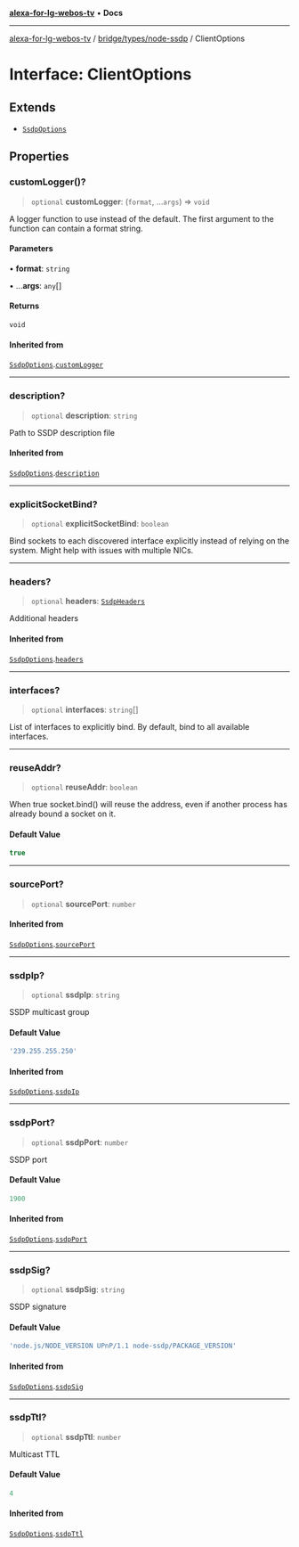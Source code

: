 [**alexa-for-lg-webos-tv**](../../../../README.md) • **Docs**

***

[alexa-for-lg-webos-tv](../../../../modules.md) / [bridge/types/node-ssdp](../README.md) / ClientOptions

# Interface: ClientOptions

## Extends

- [`SsdpOptions`](SsdpOptions.md)

## Properties

### customLogger()?

> `optional` **customLogger**: (`format`, ...`args`) => `void`

A logger function to use instead of the default. The first argument to the function can contain a format string.

#### Parameters

• **format**: `string`

• ...**args**: `any`[]

#### Returns

`void`

#### Inherited from

[`SsdpOptions`](SsdpOptions.md).[`customLogger`](SsdpOptions.md#customlogger)

***

### description?

> `optional` **description**: `string`

Path to SSDP description file

#### Inherited from

[`SsdpOptions`](SsdpOptions.md).[`description`](SsdpOptions.md#description)

***

### explicitSocketBind?

> `optional` **explicitSocketBind**: `boolean`

Bind sockets to each discovered interface explicitly instead of relying on the system. Might help with issues with multiple NICs.

***

### headers?

> `optional` **headers**: [`SsdpHeaders`](SsdpHeaders.md)

Additional headers

#### Inherited from

[`SsdpOptions`](SsdpOptions.md).[`headers`](SsdpOptions.md#headers)

***

### interfaces?

> `optional` **interfaces**: `string`[]

List of interfaces to explicitly bind. By default, bind to all available interfaces.

***

### reuseAddr?

> `optional` **reuseAddr**: `boolean`

When true socket.bind() will reuse the address, even if another process has already bound a socket on it.

#### Default Value

```ts
true
```

***

### sourcePort?

> `optional` **sourcePort**: `number`

#### Inherited from

[`SsdpOptions`](SsdpOptions.md).[`sourcePort`](SsdpOptions.md#sourceport)

***

### ssdpIp?

> `optional` **ssdpIp**: `string`

SSDP multicast group

#### Default Value

```ts
'239.255.255.250'
```

#### Inherited from

[`SsdpOptions`](SsdpOptions.md).[`ssdpIp`](SsdpOptions.md#ssdpip)

***

### ssdpPort?

> `optional` **ssdpPort**: `number`

SSDP port

#### Default Value

```ts
1900
```

#### Inherited from

[`SsdpOptions`](SsdpOptions.md).[`ssdpPort`](SsdpOptions.md#ssdpport)

***

### ssdpSig?

> `optional` **ssdpSig**: `string`

SSDP signature

#### Default Value

```ts
'node.js/NODE_VERSION UPnP/1.1 node-ssdp/PACKAGE_VERSION'
```

#### Inherited from

[`SsdpOptions`](SsdpOptions.md).[`ssdpSig`](SsdpOptions.md#ssdpsig)

***

### ssdpTtl?

> `optional` **ssdpTtl**: `number`

Multicast TTL

#### Default Value

```ts
4
```

#### Inherited from

[`SsdpOptions`](SsdpOptions.md).[`ssdpTtl`](SsdpOptions.md#ssdpttl)

